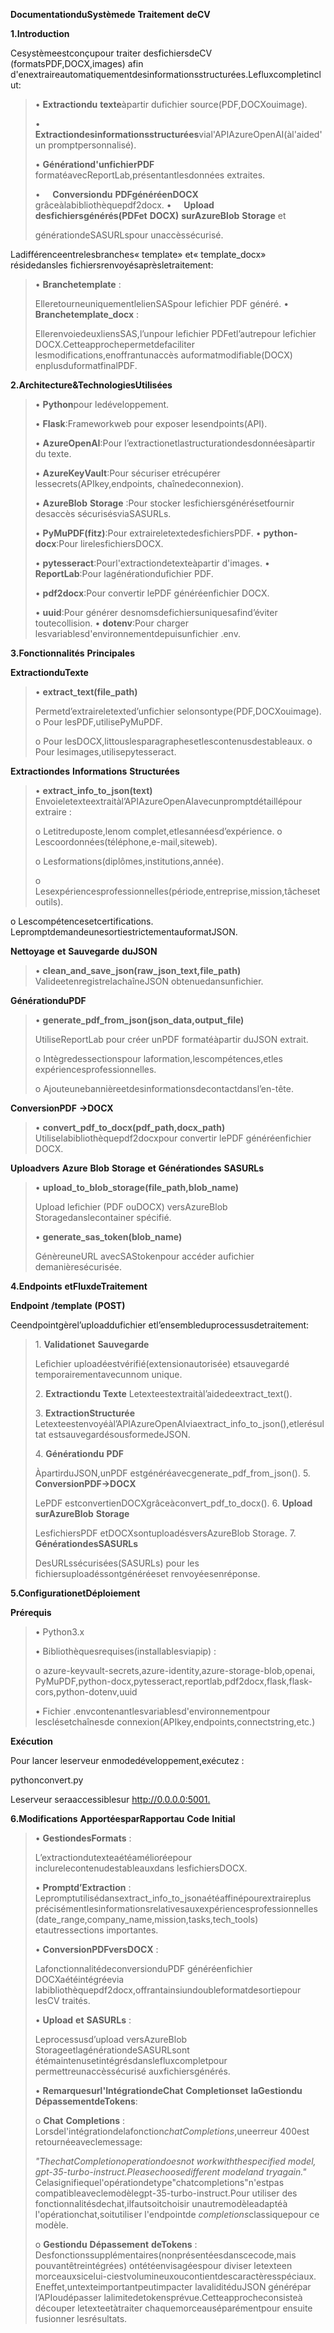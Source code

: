 **DocumentationduSystèmede** **Traitement** **deCV**

**1.Introduction**

Cesystèmeestconçupour traiter desfichiersdeCV (formatsPDF,DOCX,images)
afin
d'enextraireautomatiquementdesinformationsstructurées.Lefluxcompletinclut:

> • **Extractiondu** **texte**àpartir dufichier source(PDF,DOCXouimage).
>
> •
> **Extractiondesinformationsstructurées**vial'APIAzureOpenAI(àl'aided'un
> promptpersonnalisé).
>
> • **Générationd'unfichierPDF**
> formatéavecReportLab,présentantlesdonnées extraites.
>
> •     **Conversiondu** **PDFgénéréenDOCX**
> grâceàlabibliothèquepdf2docx. •     **Upload**
> **desfichiersgénérés(PDFet** **DOCX)** **surAzureBlob** **Storage** et
>
> générationdeSASURLspour unaccèssécurisé.

Ladifférenceentrelesbranches« template» et« template_docx» résidedansles
fichiersrenvoyésaprèsletraitement:

> • **Branchetemplate** :
>
> ElleretourneuniquementlelienSASpour lefichier PDF généré. •
> **Branchetemplate_docx** :
>
> EllerenvoiedeuxliensSAS,l’unpour lefichier PDFetl’autrepour lefichier
> DOCX.Cetteapprochepermetdefaciliter lesmodifications,enoffrantunaccès
> auformatmodifiable(DOCX) enplusduformatfinalPDF.

**2.Architecture&TechnologiesUtilisées**

> • **Python**pour ledéveloppement.
>
> • **Flask**:Frameworkweb pour exposer lesendpoints(API).
>
> • **AzureOpenAI**:Pour l’extractionetlastructurationdesdonnéesàpartir
> du texte.
>
> • **AzureKeyVault**:Pour sécuriser etrécupérer
> lessecrets(APIkey,endpoints, chaînedeconnexion).
>
> • **AzureBlob** **Storage** :Pour stocker lesfichiersgénérésetfournir
> desaccès sécurisésviaSASURLs.
>
> • **PyMuPDF(fitz)**:Pour extraireletextedesfichiersPDF. •
> **python-docx**:Pour lirelesfichiersDOCX.
>
> • **pytesseract**:Pourl'extractiondetexteàpartir d'images. •
> **ReportLab**:Pour lagénérationdufichier PDF.
>
> • **pdf2docx**:Pour convertir lePDF généréenfichier DOCX.
>
> • **uuid**:Pour générer desnomsdefichiersuniquesafind’éviter
> toutecollision. • **dotenv**:Pour charger
> lesvariablesd'environnementdepuisunfichier .env.

**3.Fonctionnalités** **Principales**

**ExtractionduTexte**

> • **extract_text(file_path)**
>
> Permetd’extraireletexted’unfichier selonsontype(PDF,DOCXouimage). o
> Pour lesPDF,utilisePyMuPDF.
>
> o Pour lesDOCX,littouslesparagraphesetlescontenusdestableaux. o Pour
> lesimages,utilisepytesseract.

**Extractiondes** **Informations** **Structurées**

> • **extract_info_to_json(text)**
> Envoieletexteextraitàl’APIAzureOpenAIavecunpromptdétaillépour extraire
> :
>
> o Letitreduposte,lenom complet,etlesannéesd’expérience. o
> Lescoordonnées(téléphone,e-mail,siteweb).
>
> o Lesformations(diplômes,institutions,année).
>
> o Lesexpériencesprofessionnelles(période,entreprise,mission,tâcheset
> outils).

o Lescompétencesetcertifications.
LepromptdemandeunesortiestrictementauformatJSON.

**Nettoyage** **et** **Sauvegarde** **duJSON**

> • **clean_and_save_json(raw_json_text,file_path)**
> ValideetenregistrelachaîneJSON obtenuedansunfichier.

**GénérationduPDF**

> • **generate_pdf_from_json(json_data,output_file)**
>
> UtiliseReportLab pour créer unPDF formatéàpartir duJSON extrait.
>
> o Intègredessectionspour laformation,lescompétences,etles
> expériencesprofessionnelles.
>
> o Ajouteunebannièreetdesinformationsdecontactdansl’en-tête.

**ConversionPDF** **→DOCX**

> • **convert_pdf_to_docx(pdf_path,docx_path)**
> Utiliselabibliothèquepdf2docxpour convertir lePDF généréenfichier
> DOCX.

**Uploadvers** **Azure** **Blob** **Storage** **et** **Générationdes**
**SASURLs**

> • **upload_to_blob_storage(file_path,blob_name)**
>
> Upload lefichier (PDF ouDOCX) versAzureBlob Storagedanslecontainer
> spécifié.
>
> • **generate_sas_token(blob_name)**
>
> GénèreuneURL avecSAStokenpour accéder aufichier demanièresécurisée.

**4.Endpoints** **etFluxdeTraitement**

**Endpoint** **/template** **(POST)**

Ceendpointgèrel’uploaddufichier etl’ensembleduprocessusdetraitement:

> 1\. **Validationet** **Sauvegarde**
>
> Lefichier uploadéestvérifié(extensionautorisée) etsauvegardé
> temporairementavecunnom unique.
>
> 2\. **Extractiondu** **Texte**
> Letexteestextraitàl’aidedeextract_text().
>
> 3\. **ExtractionStructurée**
> Letexteestenvoyéàl’APIAzureOpenAIviaextract_info_to_json(),etlerésultat
> estsauvegardésousformedeJSON.
>
> 4\. **Générationdu** **PDF**
>
> ÀpartirduJSON,unPDF estgénéréavecgenerate_pdf_from_json(). 5.
> **ConversionPDF→DOCX**
>
> LePDF estconvertienDOCXgrâceàconvert_pdf_to_docx(). 6. **Upload**
> **surAzureBlob** **Storage**
>
> LesfichiersPDF etDOCXsontuploadésversAzureBlob Storage. 7.
> **GénérationdesSASURLs**
>
> DesURLssécurisées(SASURLs) pour les fichiersuploadéssontgénéréeset
> renvoyéesenréponse.

**5.ConfigurationetDéploiement**

**Prérequis**

> • Python3.x
>
> • Bibliothèquesrequises(installablesviapip) :
>
> o azure-keyvault-secrets,azure-identity,azure-storage-blob,openai,
> PyMuPDF,python-docx,pytesseract,reportlab,pdf2docx,flask,flask-cors,python-dotenv,uuid
>
> • Fichier .envcontenantlesvariablesd'environnementpour
> lesclésetchaînesde connexion(APIkey,endpoints,connectstring,etc.)

**Exécution**

Pour lancer leserveur enmodedéveloppement,exécutez :

pythonconvert.py

Leserveur seraaccessiblesur
[<u>http://0.0.0.0:5001</u>.](http://0.0.0.0:5001/)

**6.Modifications** **ApportéesparRapportau** **Code** **Initial**

> • **GestiondesFormats** :
>
> L’extractiondutexteaétéamélioréepour inclurelecontenudestableauxdans
> lesfichiersDOCX.
>
> • **Promptd’Extraction** :
> Lepromptutilisédansextract_info_to_jsonaétéaffinépourextraireplus
> précisémentlesinformationsrelativesauxexpériencesprofessionnelles
> (date_range,company_name,mission,tasks,tech_tools) etautressections
> importantes.
>
> • **ConversionPDFversDOCX** :
>
> LafonctionnalitédeconversionduPDF généréenfichier DOCXaétéintégréevia
> labibliothèquepdf2docx,offrantainsiundoubleformatdesortiepour lesCV
> traités.
>
> • **Upload** **et** **SASURLs** :
>
> Leprocessusd’upload versAzureBlob StorageetlagénérationdeSASURLsont
> étémaintenusetintégrésdanslefluxcompletpour permettreunaccèssécurisé
> auxfichiersgénérés.
>
> • **Remarquesurl'IntégrationdeChat** **Completionset** **laGestiondu**
> **DépassementdeTokens**:
>
> o **Chat** **Completions** :
> Lorsdel'intégrationdelafonction*chatCompletions*,uneerreur 400est
> retournéeaveclemessage:
>
> *"ThechatCompletionoperationdoesnot* *workwiththespecified* *model,*
> *gpt-35-turbo-instruct.Pleasechoosedifferent* *modeland* *tryagain."*
> Celasignifiequel'opérationdetype"chatcompletions"n'estpas
> compatibleaveclemodèlegpt-35-turbo-instruct.Pour utiliser des
> fonctionnalitésdechat,ilfautsoitchoisir unautremodèleadaptéà
> l'opérationchat,soitutiliser l'endpointde *completions*classiquepour
> ce modèle.
>
> o **Gestiondu** **Dépassement** **deTokens** :
> Desfonctionssupplémentaires(nonprésentéesdanscecode,mais
> pouvantêtreintégrées) ontétéenvisagéespour diviser letexteen
> morceauxsicelui-ciestvolumineuxoucontientdescaractèresspéciaux.
> Eneffet,untexteimportantpeutimpacter lavaliditéduJSON générépar
> l’APIoudépasser lalimitedetokensprévue.Cetteapprocheconsisteà découper
> letexteetàtraiter chaquemorceauséparémentpour ensuite fusionner
> lesrésultats.
